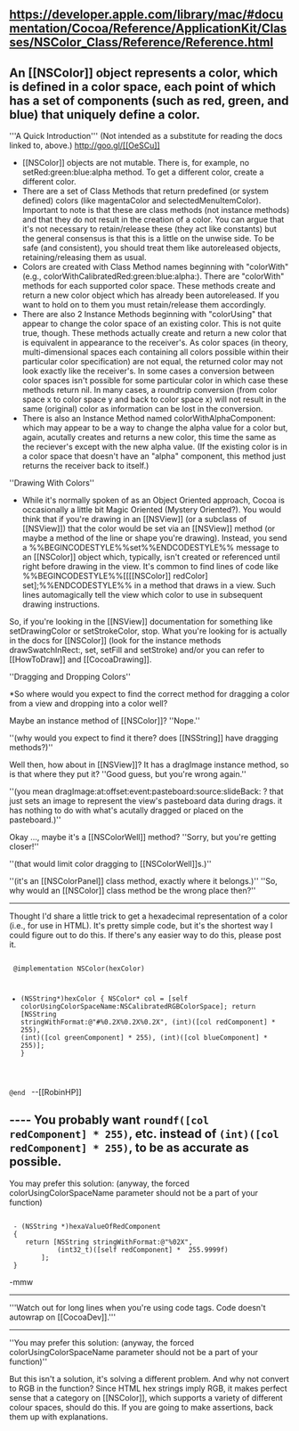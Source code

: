 https://developer.apple.com/library/mac/#documentation/Cocoa/Reference/ApplicationKit/Classes/NSColor_Class/Reference/Reference.html
----
An [[NSColor]] object represents a color, which is defined in a color space, each point of which has a set of components (such as red, green, and blue) that uniquely define a color.
----
'''A Quick Introduction''' (Not intended as a substitute for reading the docs linked to, above.) http://goo.gl/[[OeSCu]]

* [[NSColor]] objects are not mutable. There is, for example, no setRed:green:blue:alpha method. To get a different color, create a different color.
* There are a set of Class Methods that return predefined (or system defined) colors (like magentaColor and selectedMenuItemColor). Important to note is that these are class methods (not instance methods) and that they do not result in the creation of a color. You can argue that it's not necessary to retain/release these (they act like constants) but the general consensus is that this is a little on the unwise side. To be safe (and consistent), you should treat them like autoreleased objects, retaining/releasing them as usual. 
* Colors are created with Class Method names beginning with "colorWith" (e.g., colorWithCalibratedRed:green:blue:alpha:). There are "colorWith" methods for each supported color space. These methods create and return a new color object which has already been autoreleased. If you want to hold on to them you must retain/release them accordingly.
* There are also 2 Instance Methods beginning with "colorUsing" that appear to change the color space of an existing color. This is not quite true, though. These methods actually create and return a new color that is equivalent in appearance to the receiver's. As color spaces (in theory, multi-dimensional spaces each containing all colors possible within their particular color specification) are not equal, the returned color may not look exactly like the receiver's. In some cases a conversion between color spaces isn't possible for some particular color in which case these methods return nil. In many cases, a roundtrip conversion (from color space x to color space y and back to color space x) will not result in the same (original) color as information can be lost in the conversion.
* There is also an Instance Method named colorWithAlphaComponent: which may appear to be a way to change the alpha value for a color but, again, acutally creates and returns a new color, this time the same as the reciever's except with the new alpha value. (If the existing color is in a color space that doesn't have an "alpha" component, this method just returns the receiver back to itself.)

''Drawing With Colors''

* While it's normally spoken of as an Object Oriented approach, Cocoa is occasionally a little bit Magic Oriented (Mystery Oriented?). You would think that if you're drawing in an [[NSView]] (or a subclass of [[NSView]]) that the color would be set via an [[NSView]] method (or maybe a method of the line or shape you're drawing). Instead, you send a %%BEGINCODESTYLE%%set%%ENDCODESTYLE%% message to an [[NSColor]] object which, typically, isn't created or referenced until right before drawing in the view.  It's common to find lines of code like %%BEGINCODESTYLE%%[[[[NSColor]] redColor] set];%%ENDCODESTYLE%% in a method that draws in a view. Such lines automagically tell the view which color to use in subsequent drawing instructions.

So, if you're looking in the [[NSView]] documentation for something like setDrawingColor or setStrokeColor, stop. What you're looking for is actually in the docs for [[NSColor]] (look for the instance methods drawSwatchInRect:, set, setFill and setStroke) and/or you can refer to [[HowToDraw]] and [[CocoaDrawing]].


''Dragging and Dropping Colors''

*So where would you expect to find the correct method for dragging a color from a view and dropping into a color well? 

Maybe an instance method of [[NSColor]]? ''Nope.''

''(why would you expect to find it there? does [[NSString]] have dragging methods?)''

Well then, how about in [[NSView]]?  It has a dragImage instance method, so is that where they put it? ''Good guess, but you're wrong again.''

''(you mean dragImage:at:offset:event:pasteboard:source:slideBack: ? that just sets an image to represent the view's pasteboard data during drags. it has nothing to do with what's acutally dragged or placed on the pasteboard.)''

Okay ..., maybe it's a [[NSColorWell]] method? ''Sorry, but you're getting closer!''

''(that would limit color dragging to [[NSColorWell]]s.)''

''(it's an [[NSColorPanel]] class method, exactly where it belongs.)''  ''So, why would an [[NSColor]] class method be the wrong place then?''



----
Thought I'd share a little trick to get a hexadecimal representation of a color (i.e., for use in HTML). It's pretty simple code, but it's the shortest way I could figure out to do this. If there's any easier way to do this, please post it.

<code>
 @implementation NSColor(hexColor)
 
 - (NSString*)hexColor {
 	NSColor* col = [self colorUsingColorSpaceName:NSCalibratedRGBColorSpace];
 	return [NSString stringWithFormat:@"#%0.2X%0.2X%0.2X",
 				(int)([col redComponent] * 255),
 				(int)([col greenComponent] * 255),
 				(int)([col blueComponent] * 255)];
 }
 
 @end
</code>
--[[RobinHP]]

---- You probably want <code>roundf([col redComponent] * 255)</code>, etc. instead of <code>(int)([col redComponent] * 255)</code>, to be as accurate as possible.
----

You may prefer this solution: (anyway, the forced colorUsingColorSpaceName parameter should not be a part of your function)

<code>
 - (NSString *)hexaValueOfRedComponent
 {
 	return [NSString stringWithFormat:@"%02X", 
            (int32_t)([self redComponent] *  255.9999f)
        ];
 }
</code>

-mmw

----

'''Watch out for long lines when you're using code tags. Code doesn't autowrap on [[CocoaDev]].'''

----

''You may prefer this solution: (anyway, the forced colorUsingColorSpaceName parameter should not be a part of your function)''

But this isn't a solution, it's solving a different problem. And why not convert to RGB in the function? Since HTML hex strings imply RGB, it makes perfect sense that a category on [[NSColor]], which supports a variety of different colour spaces, should do this. If you are going to make assertions, back them up with explanations.